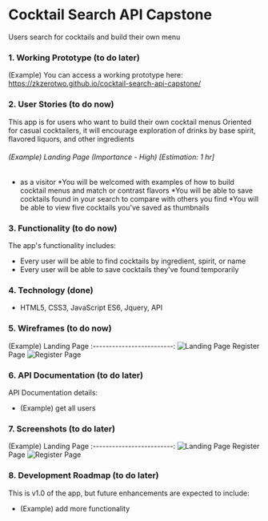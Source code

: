 # Cocktail Search API Capstone
Users search for cocktails and build their own menu




### 1. Working Prototype (to do later)
(Example) You can access a working prototype here: https://zkzerotwo.github.io/cocktail-search-api-capstone/



### 2. User Stories (to do now)
This app is for users who want to build their own cocktail menus
Oriented for casual cocktailers, it will encourage exploration of drinks by base spirit, flavored liquors, and other ingredients


###### (Example) Landing Page (Importance - High) [Estimation: 1 hr]
* as a visitor
*You will be welcomed with examples of how to build cocktail menus and match or contrast flavors
*You will be able to save cocktails found in your search to compare with others you find
*You will be able to view five cocktails you've saved as thumbnails


### 3. Functionality (to do now)
The app's functionality includes:
* Every user will be able to find cocktails by ingredient, spirit, or name
* Every user will be able to save cocktails they've found temporarily



### 4. Technology (done)
* HTML5, CSS3, JavaScript ES6, Jquery, API



### 5. Wireframes (to do now)
(Example) Landing Page
:-------------------------:
![Landing Page](/github-images/wireframes/landing-page-wireframe.png)
Register Page
![Register Page](/github-images/wireframes/register-page-wireframe.png)





### 6. API Documentation (to do later)
API Documentation details:
* (Example) get all users



### 7. Screenshots (to do later)
(Example) Landing Page
:-------------------------:
![Landing Page](/github-images/screenshots/landing-page-screenshot.png)
Register Page
![Register Page](/github-images/screenshots/register-page-screenshot.png)



### 8. Development Roadmap (to do later)
This is v1.0 of the app, but future enhancements are expected to include:
* (Example) add more functionality


